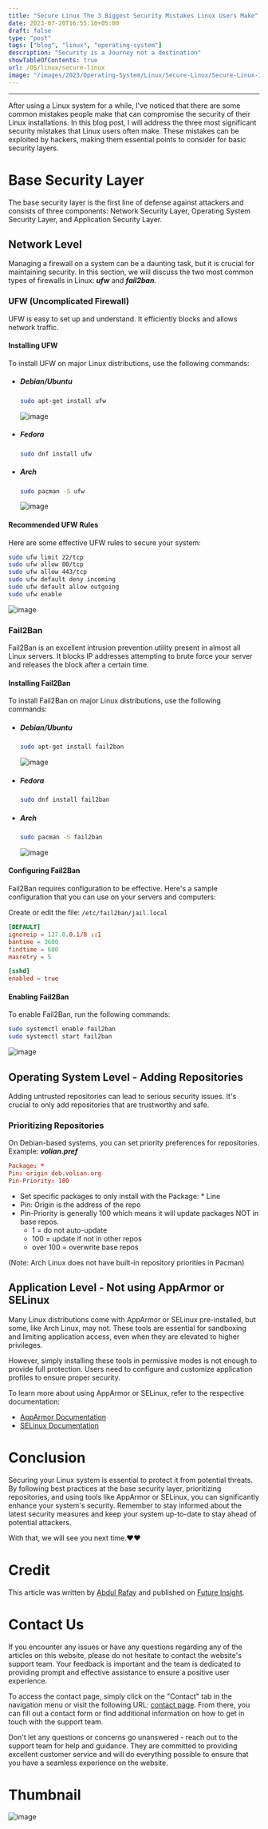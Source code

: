 ```yaml
---
title: "Secure Linux The 3 Biggest Security Mistakes Linux Users Make"
date: 2023-07-20T16:55:10+05:00
draft: false
type: "post"
tags: ["blog", "linux", "operating-system"]
description: "Security is a Journey not a destination"
showTableOfContents: true
url: /OS/linux/secure-linux
image: "/images/2023/Operating-System/Linux/Secure-Linux/Secure-Linux-3.png"
---
```


-----------

After using a Linux system for a while, I've noticed that there are some common mistakes people make that can compromise the security of their Linux installations. In this blog post, I will address the three most significant security mistakes that Linux users often make. These mistakes can be exploited by hackers, making them essential points to consider for basic security layers.

# Base Security Layer

The base security layer is the first line of defense against attackers and consists of three components: Network Security Layer, Operating System Security Layer, and Application Security Layer.

## Network Level

Managing a firewall on a system can be a daunting task, but it is crucial for maintaining security. In this section, we will discuss the two most common types of firewalls in Linux: ***ufw*** and ***fail2ban***.

### UFW (Uncomplicated Firewall)

UFW is easy to set up and understand. It efficiently blocks and allows network traffic.

#### Installing UFW

To install UFW on major Linux distributions, use the following commands:

- ##### Debian/Ubuntu
  ```bash
  sudo apt-get install ufw
  ```
  ![image](/images/2023/Operating-System/Linux/Secure-Linux/debian-install-ufw.png)
  
- ##### Fedora
  ```bash
  sudo dnf install ufw
  ```

- ##### Arch
  ```bash
  sudo pacman -S ufw
  ```
  ![image](/images/2023/Operating-System/Linux/Secure-Linux/Arch-linux-ufw-insitall.png)

#### Recommended UFW Rules

Here are some effective UFW rules to secure your system:

```bash
sudo ufw limit 22/tcp
sudo ufw allow 80/tcp
sudo ufw allow 443/tcp
sudo ufw default deny incoming
sudo ufw default allow outgoing
sudo ufw enable
```
![image](/images/2023/Operating-System/Linux/Secure-Linux/enable-firewall.png)

### Fail2Ban

Fail2Ban is an excellent intrusion prevention utility present in almost all Linux servers. It blocks IP addresses attempting to brute force your server and releases the block after a certain time.

#### Installing Fail2Ban

To install Fail2Ban on major Linux distributions, use the following commands:

- ##### Debian/Ubuntu
  ```bash
  sudo apt-get install fail2ban
  ```
  ![image](/images/2023/Operating-System/Linux/Secure-Linux/fail2ban-debian.png)
- ##### Fedora
  ```bash
  sudo dnf install fail2ban
  ```

- ##### Arch
  ```bash
  sudo pacman -S fail2ban
  ```
  ![image](/images/2023/Operating-System/Linux/Secure-Linux/fail2ban-arch.png)

#### Configuring Fail2Ban

Fail2Ban requires configuration to be effective. Here's a sample configuration that you can use on your servers and computers:

Create or edit the file: ```/etc/fail2ban/jail.local```
```conf
[DEFAULT]
ignoreip = 127.0.0.1/8 ::1
bantime = 3600
findtime = 600
maxretry = 5

[sshd]
enabled = true
```

#### Enabling Fail2Ban

To enable Fail2Ban, run the following commands:

```bash
sudo systemctl enable fail2ban
sudo systemctl start fail2ban
```
![image](/images/2023/Operating-System/Linux/Secure-Linux/Enable-fail2ban.png)

## Operating System Level - Adding Repositories

Adding untrusted repositories can lead to serious security issues. It's crucial to only add repositories that are trustworthy and safe.

### Prioritizing Repositories

On Debian-based systems, you can set priority preferences for repositories. Example: ***volian.pref***

```conf
Package: *
Pin: origin deb.volian.org
Pin-Priority: 100
```

- Set specific packages to only install with the Package: * Line
- Pin: Origin is the address of the repo
- Pin-Priority is generally 100 which means it will update packages NOT in base repos.
    - 1 = do not auto-update
    - 100 = update if not in other repos
    - over 100 = overwrite base repos

(Note: Arch Linux does not have built-in repository priorities in Pacman)

## Application Level - Not using AppArmor or SELinux

Many Linux distributions come with AppArmor or SELinux pre-installed, but some, like Arch Linux, may not. These tools are essential for sandboxing and limiting application access, even when they are elevated to higher privileges.

However, simply installing these tools in permissive modes is not enough to provide full protection. Users need to configure and customize application profiles to ensure proper security.

To learn more about using AppArmor or SELinux, refer to the respective documentation:
- [AppArmor Documentation](https://gitlab.com/apparmor/apparmor/-/wikis/Documentation)
- [SELinux Documentation](https://access.redhat.com/documentation/en-us/red_hat_enterprise_linux/7/html/selinux_users_and_administrators_guide/index)


# Conclusion
Securing your Linux system is essential to protect it from potential threats. By following best practices at the base security layer, prioritizing repositories, and using tools like AppArmor or SELinux, you can significantly enhance your system's security. Remember to stay informed about the latest security measures and keep your system up-to-date to stay ahead of potential attackers.

With that, we will see you next time.❤️❤️

# Credit
This article was written by [Abdul Rafay](https://future-insight.blog/author) and published on [Future Insight](https://future-insight.blog/).

# Contact Us 
If you encounter any issues or have any questions regarding any of the articles on this website, please do not hesitate to contact the website's support team. Your feedback is important and the team is dedicated to providing prompt and effective assistance to ensure a positive user experience.

To access the contact page, simply click on the "Contact" tab in the navigation menu or visit the following URL: [contact page](https://future-insight.blog/contact). From there, you can fill out a contact form or find additional information on how to get in touch with the support team.

Don't let any questions or concerns go unanswered - reach out to the support team for help and guidance. They are committed to providing excellent customer service and will do everything possible to ensure that you have a seamless experience on the website.

# Thumbnail
![image](/images/2023/Operating-System/Linux/Secure-Linux/Secure-Linux-3.png)